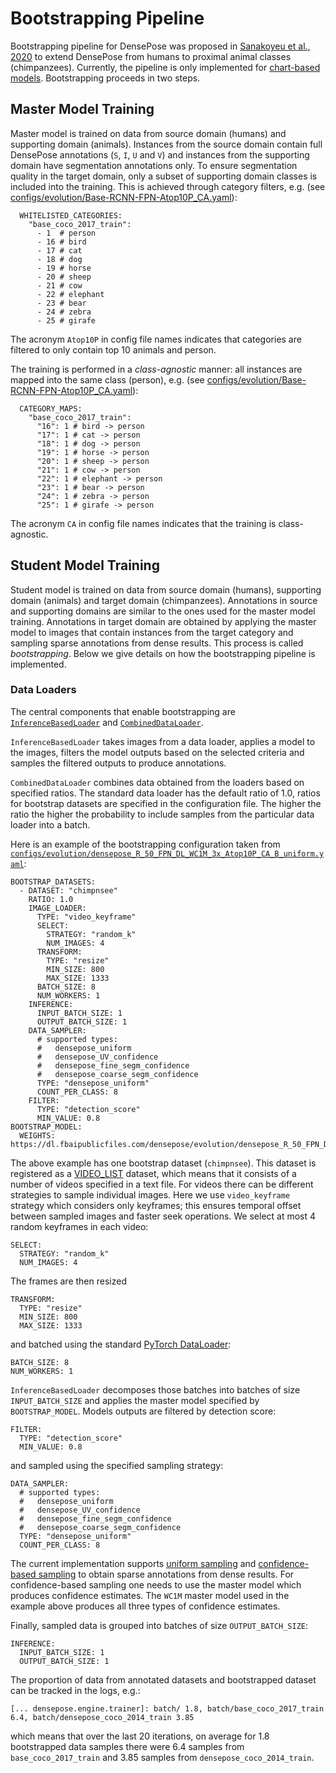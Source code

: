 # Bootstrapping Pipeline

Bootstrapping pipeline for DensePose was proposed in
[Sanakoyeu et al., 2020](https://arxiv.org/pdf/2003.00080.pdf)
to extend DensePose from humans to proximal animal classes
(chimpanzees). Currently, the pipeline is only implemented for
[chart-based models](doc/DENSEPOSE_IUV.md).
Bootstrapping proceeds in two steps.

## Master Model Training

Master model is trained on data from source domain (humans)
and supporting domain (animals). Instances from the source domain
contain full DensePose annotations (`S`, `I`, `U` and `V`) and
instances from the supporting domain have segmentation annotations only.
To ensure segmentation quality in the target domain, only a subset of
supporting domain classes is included into the training. This is achieved
through category filters, e.g.
(see [configs/evolution/Base-RCNN-FPN-Atop10P_CA.yaml](configs/evolution/Base-RCNN-FPN-Atop10P_CA.yaml)):

```
  WHITELISTED_CATEGORIES:
    "base_coco_2017_train":
      - 1  # person
      - 16 # bird
      - 17 # cat
      - 18 # dog
      - 19 # horse
      - 20 # sheep
      - 21 # cow
      - 22 # elephant
      - 23 # bear
      - 24 # zebra
      - 25 # girafe
```
The acronym `Atop10P` in config file names indicates that categories are filtered to
only contain top 10 animals and person.

The training is performed in a *class-agnostic* manner: all instances
are mapped into the same class (person), e.g.
(see [configs/evolution/Base-RCNN-FPN-Atop10P_CA.yaml](configs/evolution/Base-RCNN-FPN-Atop10P_CA.yaml)):

```
  CATEGORY_MAPS:
    "base_coco_2017_train":
      "16": 1 # bird -> person
      "17": 1 # cat -> person
      "18": 1 # dog -> person
      "19": 1 # horse -> person
      "20": 1 # sheep -> person
      "21": 1 # cow -> person
      "22": 1 # elephant -> person
      "23": 1 # bear -> person
      "24": 1 # zebra -> person
      "25": 1 # girafe -> person
```
The acronym `CA` in config file names indicates that the training is class-agnostic.

## Student Model Training

Student model is trained on data from source domain (humans),
supporting domain (animals) and target domain (chimpanzees).
Annotations in source and supporting domains are similar to the ones
used for the master model training.
Annotations in target domain are obtained by applying the master model
to images that contain instances from the target category and sampling
sparse annotations from dense results. This process is called *bootstrapping*.
Below we give details on how the bootstrapping pipeline is implemented.

### Data Loaders

The central components that enable bootstrapping are
[`InferenceBasedLoader`](densepose/data/inference_based_loader.py) and
[`CombinedDataLoader`](densepose/data/combined_loader.py).

`InferenceBasedLoader` takes images from a data loader, applies a model
to the images, filters the model outputs based on the selected criteria and
samples the filtered outputs to produce annotations.

`CombinedDataLoader` combines data obtained from the loaders based on specified
ratios. The standard data loader has the default ratio of 1.0,
ratios for bootstrap datasets are specified in the configuration file.
The higher the ratio the higher the probability to include samples from the
particular data loader into a batch.

Here is an example of the bootstrapping configuration taken from
[`configs/evolution/densepose_R_50_FPN_DL_WC1M_3x_Atop10P_CA_B_uniform.yaml`](configs/evolution/densepose_R_50_FPN_DL_WC1M_3x_Atop10P_CA_B_uniform.yaml):
```
BOOTSTRAP_DATASETS:
  - DATASET: "chimpnsee"
    RATIO: 1.0
    IMAGE_LOADER:
      TYPE: "video_keyframe"
      SELECT:
        STRATEGY: "random_k"
        NUM_IMAGES: 4
      TRANSFORM:
        TYPE: "resize"
        MIN_SIZE: 800
        MAX_SIZE: 1333
      BATCH_SIZE: 8
      NUM_WORKERS: 1
    INFERENCE:
      INPUT_BATCH_SIZE: 1
      OUTPUT_BATCH_SIZE: 1
    DATA_SAMPLER:
      # supported types:
      #   densepose_uniform
      #   densepose_UV_confidence
      #   densepose_fine_segm_confidence
      #   densepose_coarse_segm_confidence
      TYPE: "densepose_uniform"
      COUNT_PER_CLASS: 8
    FILTER:
      TYPE: "detection_score"
      MIN_VALUE: 0.8
BOOTSTRAP_MODEL:
  WEIGHTS: https://dl.fbaipublicfiles.com/densepose/evolution/densepose_R_50_FPN_DL_WC1M_3x_Atop10P_CA/217578784/model_final_9fe1cc.pkl
```

The above example has one bootstrap dataset (`chimpnsee`). This dataset is registered as
a [VIDEO_LIST](densepose/data/datasets/chimpnsee.py) dataset, which means that
it consists of a number of videos specified in a text file. For videos there can be
different strategies to sample individual images. Here we use `video_keyframe` strategy
which considers only keyframes; this ensures temporal offset between sampled images and
faster seek operations. We select at most 4 random keyframes in each video:

```
SELECT:
  STRATEGY: "random_k"
  NUM_IMAGES: 4
```

The frames are then resized

```
TRANSFORM:
  TYPE: "resize"
  MIN_SIZE: 800
  MAX_SIZE: 1333
```

and batched using the standard
[PyTorch DataLoader](https://pytorch.org/docs/stable/data.html#torch.utils.data.DataLoader):

```
BATCH_SIZE: 8
NUM_WORKERS: 1
```

`InferenceBasedLoader` decomposes those batches into batches of size `INPUT_BATCH_SIZE`
and applies the master model specified by `BOOTSTRAP_MODEL`. Models outputs are filtered
by detection score:

```
FILTER:
  TYPE: "detection_score"
  MIN_VALUE: 0.8
```

and sampled using the specified sampling strategy:

```
DATA_SAMPLER:
  # supported types:
  #   densepose_uniform
  #   densepose_UV_confidence
  #   densepose_fine_segm_confidence
  #   densepose_coarse_segm_confidence
  TYPE: "densepose_uniform"
  COUNT_PER_CLASS: 8
```

The current implementation supports [uniform sampling](densepose/data/samplers/densepose_uniform.py) and [confidence-based sampling](densepose/data/samplers/densepose_confidence_based.py) to obtain sparse annotations from dense results. For confidence-based
sampling one needs to use the master model which produces confidence estimates.
The `WC1M` master model used in the example above produces all three types of confidence
estimates.

Finally, sampled data is grouped into batches of size `OUTPUT_BATCH_SIZE`:

```
INFERENCE:
  INPUT_BATCH_SIZE: 1
  OUTPUT_BATCH_SIZE: 1
```

The proportion of data from annotated datasets and bootstrapped dataset can be tracked
in the logs, e.g.:

```
[... densepose.engine.trainer]: batch/ 1.8, batch/base_coco_2017_train 6.4, batch/densepose_coco_2014_train 3.85
```

which means that over the last 20 iterations, on average for 1.8 bootstrapped data samples there were 6.4 samples from `base_coco_2017_train` and 3.85 samples from `densepose_coco_2014_train`.
